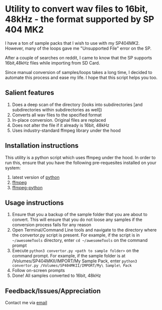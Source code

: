 # Utility to convert wav files to 16bit, 48kHz - the format supported by SP 404 MK2
I have a ton of sample packs that I wish to use with my SP404MK2. However, many of the loops gave me "Unsupported File" error on the SP. 

After a couple of searches on reddit, I came to know that the SP supports 16bit,48kHz files while importing from SD Card. 

Since manual conversion of samples/loops takes a long time, I decided to automate this process and ease my life. I hope that this script helps you too.


## Salient features
1. Does a deep scan of the directory (looks into subdirectories [and subdirectories within subdirectories as well]) 
2. Converts all wav files to the specified format
3. In-place conversion. Original files are replaced
4. Does not alter the file if it already is 16bit, 48kHz
5. Uses industry-standard ffmpeg library under the hood


## Installation instructions
This utility is a python script which uses ffmpeg under the hood. In order to run this, ensure that you have the following pre-requesites installed on your system:
1. latest version of [python](https://www.python.org/downloads/)
2. [ffmpeg](https://ffmpeg.org/download.html)
3. [ffmpeg-python](https://github.com/kkroening/ffmpeg-python)

## Usage instructions
1. Ensure that you a backup of the sample folder that you are about to convert. This will ensure that you do not loose any samples if the conversion process fails for any reason
2. Open Terminal/Command Line tools and navigate to the directory where the convertor.py script is present. 
For example, if the script is in `~/awesomeTools` directory, enter
`cd ~/awesomeTools` on the command prompt
3. Execute `python3 convertor.py <path to sample folder>` on the command prompt. For example, if the sample folder is at /Volumes/SP404MKII/IMPORT/My Sample Pack, enter `python3 convertor.py /Volumes/SP404MKII/IMPORT/My\ Sample\ Pack`
4. Follow on-screen prompts
5. Done! All samples converted to 16bit, 48kHz


## Feedback/Issues/Appreciation
Contact me via [email](mailto:preet@marchingbytes.com)